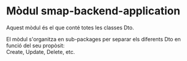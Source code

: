 # Mòdul smap-backend-application

Aquest mòdul és el que conté totes les classes Dto.

El mòdul s'organitza en sub-packages per separar els diferents Dto en funció del seu propòsit:  
Create, Update, Delete, etc.




